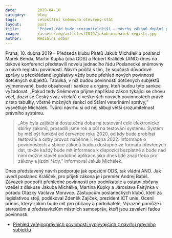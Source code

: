 ```yaml
---
date:         2019-04-10
category:     blog
tags:         celostátní sněmovna otevřený-stát
layout:       post
title:        "Právní řád bude srozumitelnější – návrhy zákonů doplní přehledy povinností dotčených subjektů"
image:        /assets/img/articles/2019/jakub-michalek-registr.jpg
author:       Mediální odbor
---
```


Praha, 10. dubna 2019 – Předseda klubu Pirátů Jakub Michálek a poslanci Marek Benda, Martin Kupka (oba ODS) a Robert Králíček (ANO) dnes na tiskové konferenci představili novelu jednacího řádu Poslanecké sněmovny a návrh registru povinností. Návrh počítá s tím, že součástí důvodové zprávy u předkládané legislativy vždy bude přehled nových povinností dotčených subjektů. Tabulka, v níž budou povinnosti dotčených subjektů vyjmenované, bude obsahovat i sankce a orgány, kteří budou tyto sankce vyžadovat. „Pokud tedy Sněmovna přijme například zákon týkající se chovu včel, dozví se Český svaz včelařů o veškerých nových povinnostech právě z této tabulky, včetně možných sankcí od Státní veterinární správy,“ vysvětluje Michálek. Tvůrci návrhu si od něj slibují větší srozumitelnost právního systému.

> „Aby byla zajištěná dostatečná doba na testování celé elektronické sbírky zákonů, prosadili jsme rok a půl na testování systému. Systém by měl být funkční od července roku 2020, od kdy bude probíhat testování a ostrý provoz naběhne 1. ledna 2022. Informace o povinnostech a sbírce zákonů budou dostupné ve formátu otevřených dat, takže každý bude mít informace k dispozici bezplatně a bude nad nimi možné stavět podobné aplikace jako dnes lidé znají třeba pro zákony a jízdní řády,“ informoval Jakub Michálek.

Dnes představený návrh podporuje jak opoziční ODS, tak vládní ANO. Jak uvedl poslanec Králíček, pro přijetí zákona je i premiér Andrej Babiš. Závazek podpořit přehledné povinnosti pro podnikatele a ostatní občany vzešel z diskuse Jakuba Michálka, Martina Kupky a Jaroslava Faltýnka v pořadu Otázky Václava Moravce. Zástupcům poslaneckých klubů, kteří za legislativou stojí, poděkoval Zdeněk Zajíček, prezident ICT unie. Ocenil přínos, který zákon bude mít pro občany a podnikatele. Výrazně pomůže i starostům a představitelům místních samospráv, kteří jsou zavaleni řadou povinností.

* [Přehled veřejnoprávních povinností vyplývajících z návrhu právního subjektu](http:pirati.cz/assets/pdf/prehled-verejnopravnich-povinnosti.pdf)
